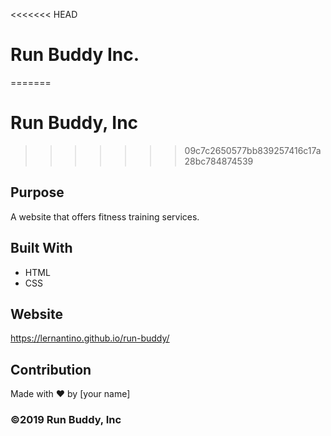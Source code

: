 <<<<<<< HEAD
# Run Buddy Inc.
=======
# Run Buddy, Inc
>>>>>>> 09c7c2650577bb839257416c17a28bc784874539

## Purpose
A website that offers fitness training services. 

## Built With
* HTML
* CSS

## Website
https://lernantino.github.io/run-buddy/

## Contribution
Made with ❤️ by [your name]

### ©️2019 Run Buddy, Inc 
